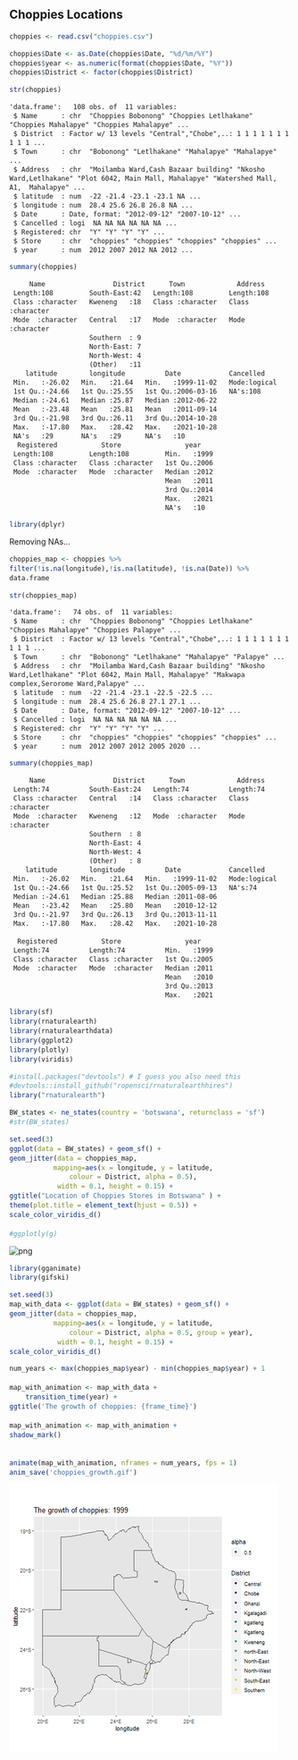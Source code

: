 ## Choppies Locations


```R
choppies <- read.csv("choppies.csv")
```


```R
choppies$Date <- as.Date(choppies$Date, "%d/%m/%Y")
choppies$year <- as.numeric(format(choppies$Date, "%Y"))
choppies$District <- factor(choppies$District)
```


```R
str(choppies)
```

    'data.frame':	108 obs. of  11 variables:
     $ Name      : chr  "Choppies Bobonong" "Choppies Letlhakane" "Choppies Mahalapye" "Choppies Mahalapye" ...
     $ District  : Factor w/ 13 levels "Central","Chobe",..: 1 1 1 1 1 1 1 1 1 1 ...
     $ Town      : chr  "Bobonong" "Letlhakane" "Mahalapye" "Mahalapye" ...
     $ Address   : chr  "Moilamba Ward,Cash Bazaar building" "Nkosho Ward,Letlhakane" "Plot 6042, Main Mall, Mahalapye" "Watershed Mall, A1,  Mahalapye" ...
     $ latitude  : num  -22 -21.4 -23.1 -23.1 NA ...
     $ longitude : num  28.4 25.6 26.8 26.8 NA ...
     $ Date      : Date, format: "2012-09-12" "2007-10-12" ...
     $ Cancelled : logi  NA NA NA NA NA NA ...
     $ Registered: chr  "Y" "Y" "Y" "Y" ...
     $ Store     : chr  "choppies" "choppies" "choppies" "choppies" ...
     $ year      : num  2012 2007 2012 NA 2012 ...
    


```R
summary(choppies)
```


         Name                 District      Town             Address         
     Length:108         South-East:42   Length:108         Length:108        
     Class :character   Kweneng   :18   Class :character   Class :character  
     Mode  :character   Central   :17   Mode  :character   Mode  :character  
                        Southern  : 9                                        
                        North-East: 7                                        
                        North-West: 4                                        
                        (Other)   :11                                        
        latitude        longitude          Date            Cancelled     
     Min.   :-26.02   Min.   :21.64   Min.   :1999-11-02   Mode:logical  
     1st Qu.:-24.66   1st Qu.:25.55   1st Qu.:2006-03-16   NA's:108      
     Median :-24.61   Median :25.87   Median :2012-06-22                 
     Mean   :-23.48   Mean   :25.81   Mean   :2011-09-14                 
     3rd Qu.:-21.98   3rd Qu.:26.11   3rd Qu.:2014-10-28                 
     Max.   :-17.80   Max.   :28.42   Max.   :2021-10-28                 
     NA's   :29       NA's   :29      NA's   :10                         
      Registered           Store                year     
     Length:108         Length:108         Min.   :1999  
     Class :character   Class :character   1st Qu.:2006  
     Mode  :character   Mode  :character   Median :2012  
                                           Mean   :2011  
                                           3rd Qu.:2014  
                                           Max.   :2021  
                                           NA's   :10    



```R
library(dplyr)
```

Removing NAs...


```R
choppies_map <- choppies %>% 
filter(!is.na(longitude),!is.na(latitude), !is.na(Date)) %>%
data.frame
```


```R
str(choppies_map)
```

    'data.frame':	74 obs. of  11 variables:
     $ Name      : chr  "Choppies Bobonong" "Choppies Letlhakane" "Choppies Mahalapye" "Choppies Palapye" ...
     $ District  : Factor w/ 13 levels "Central","Chobe",..: 1 1 1 1 1 1 1 1 1 1 ...
     $ Town      : chr  "Bobonong" "Letlhakane" "Mahalapye" "Palapye" ...
     $ Address   : chr  "Moilamba Ward,Cash Bazaar building" "Nkosho Ward,Letlhakane" "Plot 6042, Main Mall, Mahalapye" "Makwapa complex,Serorome Ward,Palapye" ...
     $ latitude  : num  -22 -21.4 -23.1 -22.5 -22.5 ...
     $ longitude : num  28.4 25.6 26.8 27.1 27.1 ...
     $ Date      : Date, format: "2012-09-12" "2007-10-12" ...
     $ Cancelled : logi  NA NA NA NA NA NA ...
     $ Registered: chr  "Y" "Y" "Y" "Y" ...
     $ Store     : chr  "choppies" "choppies" "choppies" "choppies" ...
     $ year      : num  2012 2007 2012 2005 2020 ...
    


```R
summary(choppies_map)
```


         Name                 District      Town             Address         
     Length:74          South-East:24   Length:74          Length:74         
     Class :character   Central   :14   Class :character   Class :character  
     Mode  :character   Kweneng   :12   Mode  :character   Mode  :character  
                        Southern  : 8                                        
                        North-East: 4                                        
                        North-West: 4                                        
                        (Other)   : 8                                        
        latitude        longitude          Date            Cancelled     
     Min.   :-26.02   Min.   :21.64   Min.   :1999-11-02   Mode:logical  
     1st Qu.:-24.66   1st Qu.:25.52   1st Qu.:2005-09-13   NA's:74       
     Median :-24.61   Median :25.88   Median :2011-08-06                 
     Mean   :-23.42   Mean   :25.80   Mean   :2010-12-12                 
     3rd Qu.:-21.97   3rd Qu.:26.13   3rd Qu.:2013-11-11                 
     Max.   :-17.80   Max.   :28.42   Max.   :2021-10-28                 
                                                                         
      Registered           Store                year     
     Length:74          Length:74          Min.   :1999  
     Class :character   Class :character   1st Qu.:2005  
     Mode  :character   Mode  :character   Median :2011  
                                           Mean   :2010  
                                           3rd Qu.:2013  
                                           Max.   :2021  
                                                         



```R
library(sf)
library(rnaturalearth)
library(rnaturalearthdata)
library(ggplot2)
library(plotly)
library(viridis)
```


```R
#install.packages("devtools") # I guess you also need this
#devtools::install_github("ropensci/rnaturalearthhires")
library("rnaturalearth")
```


```R
BW_states <- ne_states(country = 'botswana', returnclass = 'sf')
#str(BW_states)
```


```R
set.seed(3)
ggplot(data = BW_states) + geom_sf() +
geom_jitter(data = choppies_map, 
           mapping=aes(x = longitude, y = latitude, 
               colour = District, alpha = 0.5), 
            width = 0.1, height = 0.15) +
ggtitle("Location of Choppies Stores in Botswana" ) +
theme(plot.title = element_text(hjust = 0.5)) +
scale_color_viridis_d()

#ggplotly(g)
```


    
![png](output_13_0.png)
    



```R
library(gganimate)
library(gifski)
```


```R
set.seed(3)
map_with_data <- ggplot(data = BW_states) + geom_sf() +
geom_jitter(data = choppies_map, 
           mapping=aes(x = longitude, y = latitude, 
               colour = District, alpha = 0.5, group = year), 
            width = 0.1, height = 0.15) +
scale_color_viridis_d()

```


```R
num_years <- max(choppies_map$year) - min(choppies_map$year) + 1

map_with_animation <- map_with_data +
    transition_time(year) +
ggtitle('The growth of choppies: {frame_time}')

map_with_animation <- map_with_animation +
shadow_mark()


animate(map_with_animation, nframes = num_years, fps = 1)
anim_save('choppies_growth.gif')
```
![gif](choppies_growth.gif)
